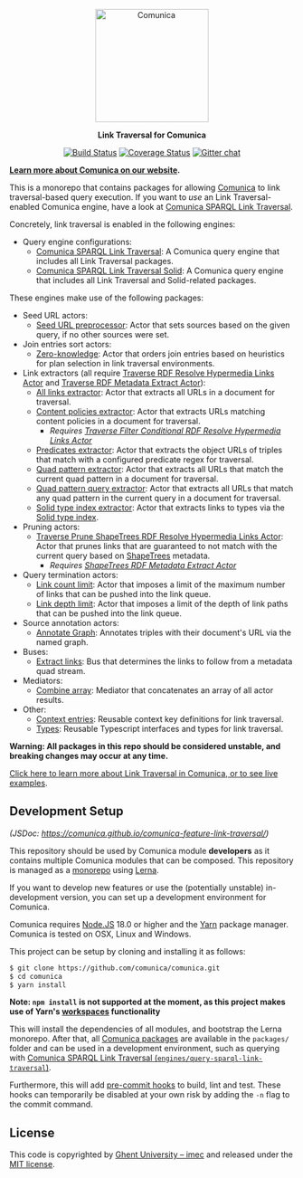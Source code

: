 <p align="center">
  <a href="https://comunica.dev/">
    <img alt="Comunica" src="https://comunica.dev/img/comunica_red.svg" width="200">
  </a>
</p>

<p align="center">
  <strong>Link Traversal for Comunica</strong>
</p>

<p align="center">
<a href="https://github.com/comunica/comunica-feature-link-traversal/actions?query=workflow%3ACI"><img src="https://github.com/comunica/comunica-feature-link-traversal/workflows/CI/badge.svg" alt="Build Status"></a>
<a href="https://coveralls.io/github/comunica/comunica-feature-link-traversal?branch=master"><img src="https://coveralls.io/repos/github/comunica/comunica-feature-link-traversal/badge.svg?branch=master" alt="Coverage Status"></a>
<a href="https://gitter.im/comunica/Lobby"><img src="https://badges.gitter.im/comunica.png" alt="Gitter chat"></a>
</p>

**[Learn more about Comunica on our website](https://comunica.dev/).**

This is a monorepo that contains packages for allowing [Comunica](https://github.com/comunica/comunica) to link traversal-based query execution.
If you want to _use_ an Link Traversal-enabled Comunica engine, have a look at [Comunica SPARQL Link Traversal](https://github.com/comunica/comunica-feature-link-traversal/tree/master/engines/query-sparql-link-traversal).

Concretely, link traversal is enabled in the following engines:

* Query engine configurations:
  * [Comunica SPARQL Link Traversal](https://github.com/comunica/comunica-feature-link-traversal/tree/master/engines/query-sparql-link-traversal): A Comunica query engine that includes all Link Traversal packages.
  * [Comunica SPARQL Link Traversal Solid](https://github.com/comunica/comunica-feature-link-traversal/tree/master/engines/query-sparql-link-traversal-solid): A Comunica query engine that includes all Link Traversal and Solid-related packages.

These engines make use of the following packages:

* Seed URL actors:
    * [Seed URL preprocessor](https://github.com/comunica/comunica-feature-link-traversal/tree/master/packages/actor-optimize-query-operation-set-seed-sources-quadpattern-iris): Actor that sets sources based on the given query, if no other sources were set.
* Join entries sort actors:
    * [Zero-knowledge](https://github.com/comunica/comunica-feature-link-traversal/tree/master/packages/actor-rdf-join-entries-sort-traversal-zero-knowledge): Actor that orders join entries based on heuristics for plan selection in link traversal environments.
* Link extractors (all require [Traverse RDF Resolve Hypermedia Links Actor](https://github.com/comunica/comunica-feature-link-traversal/tree/master/packages/actor-rdf-resolve-hypermedia-links-traverse) and [Traverse RDF Metadata Extract Actor](https://github.com/comunica/comunica-feature-link-traversal/tree/master/packages/actor-rdf-metadata-extract-traverse)):
    * [All links extractor](https://github.com/comunica/comunica-feature-link-traversal/tree/master/packages/actor-extract-links-all): Actor that extracts all URLs in a document for traversal.
    * [Content policies extractor](https://github.com/comunica/comunica-feature-link-traversal/tree/master/packages/actor-extract-links-content-policies): Actor that extracts URLs matching content policies in a document for traversal.
        * _Requires [Traverse Filter Conditional RDF Resolve Hypermedia Links Actor](https://github.com/comunica/comunica-feature-link-traversal/tree/master/packages/actor-rdf-resolve-hypermedia-links-traverse-replace-conditional)_
    * [Predicates extractor](https://github.com/comunica/comunica-feature-link-traversal/tree/master/packages/actor-extract-links-predicates): Actor that extracts the object URLs of triples that match with a configured predicate regex for traversal.
    * [Quad pattern extractor](https://github.com/comunica/comunica-feature-link-traversal/tree/master/packages/actor-extract-links-quad-pattern): Actor that extracts all URLs that match the current quad pattern in a document for traversal.
    * [Quad pattern query extractor](https://github.com/comunica/comunica-feature-link-traversal/tree/master/packages/actor-extract-links-quad-pattern-query): Actor that extracts all URLs that match any quad pattern in the current query in a document for traversal.
    * [Solid type index extractor](https://github.com/comunica/comunica-feature-link-traversal/tree/master/packages/actor-extract-links-solid-type-index): Actor that extracts links to types via the [Solid type index](https://github.com/solid/solid/blob/main/proposals/data-discovery.md).
* Pruning actors:
  * [Traverse Prune ShapeTrees RDF Resolve Hypermedia Links Actor](https://github.com/comunica/comunica-feature-link-traversal/tree/master/packages/actor-rdf-resolve-hypermedia-links-traverse-prune-shapetrees): Actor that prunes links that are guaranteed to not match with the current query based on [ShapeTrees](https://shapetrees.org/) metadata.
    * _Requires [ShapeTrees RDF Metadata Extract Actor](https://github.com/comunica/comunica-feature-link-traversal/tree/master/packages/actor-rdf-metadata-extract-shapetrees)_
* Query termination actors:
    * [Link count limit](https://github.com/comunica/comunica-feature-link-traversal/tree/master/packages/actor-rdf-resolve-hypermedia-links-queue-wrapper-limit-count): Actor that imposes a limit of the maximum number of links that can be pushed into the link queue.
    * [Link depth limit](https://github.com/comunica/comunica-feature-link-traversal/tree/master/packages/actor-rdf-resolve-hypermedia-links-queue-wrapper-limit-depth): Actor that imposes a limit of the depth of link paths that can be pushed into the link queue.
* Source annotation actors:
  * [Annotate Graph](https://github.com/comunica/comunica-feature-link-traversal/tree/master/packages/actor-rdf-resolve-hypermedia-links-traverse-annotate-source-graph): Annotates triples with their document's URL via the named graph.
* Buses:
  * [Extract links](https://github.com/comunica/comunica-feature-link-traversal/tree/master/packages/bus-extract-links): Bus that determines the links to follow from a metadata quad stream.
* Mediators:
  * [Combine array](https://github.com/comunica/comunica-feature-link-traversal/tree/master/packages/mediator-combine-array): Mediator that concatenates an array of all actor results.
* Other:
  * [Context entries](https://github.com/comunica/comunica-feature-link-traversal/tree/master/packages/context-entries-link-traversal): Reusable context key definitions for link traversal.
  * [Types](https://github.com/comunica/comunica-feature-link-traversal/tree/master/packages/types-link-traversal): Reusable Typescript interfaces and types for link traversal.

**Warning: All packages in this repo should be considered unstable, and breaking changes may occur at any time.**

[Click here to learn more about Link Traversal in Comunica, or to see live examples](https://comunica.dev/research/link_traversal/).

## Development Setup

_(JSDoc: https://comunica.github.io/comunica-feature-link-traversal/)_

This repository should be used by Comunica module **developers** as it contains multiple Comunica modules that can be composed.
This repository is managed as a [monorepo](https://github.com/babel/babel/blob/master/doc/design/monorepo.md)
using [Lerna](https://lernajs.io/).

If you want to develop new features
or use the (potentially unstable) in-development version,
you can set up a development environment for Comunica.

Comunica requires [Node.JS](http://nodejs.org/) 18.0 or higher and the [Yarn](https://yarnpkg.com/en/) package manager.
Comunica is tested on OSX, Linux and Windows.

This project can be setup by cloning and installing it as follows:

```bash
$ git clone https://github.com/comunica/comunica.git
$ cd comunica
$ yarn install
```

**Note: `npm install` is not supported at the moment, as this project makes use of Yarn's [workspaces](https://yarnpkg.com/lang/en/docs/workspaces/) functionality**

This will install the dependencies of all modules, and bootstrap the Lerna monorepo.
After that, all [Comunica packages](https://github.com/comunica/comunica-feature-link-traversal/tree/master/packages) are available in the `packages/` folder
and can be used in a development environment, such as querying with [Comunica SPARQL Link Traversal (`engines/query-sparql-link-traversal`)](https://github.com/comunica/comunica-feature-link-traversal/tree/master/engines/query-sparql-link-traversal).

Furthermore, this will add [pre-commit hooks](https://www.npmjs.com/package/pre-commit)
to build, lint and test.
These hooks can temporarily be disabled at your own risk by adding the `-n` flag to the commit command.

## License
This code is copyrighted by [Ghent University – imec](http://idlab.ugent.be/)
and released under the [MIT license](http://opensource.org/licenses/MIT).
